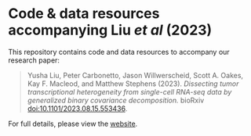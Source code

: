 # Code & data resources accompanying Liu *et al* (2023)

This repository contains code and data resources to accompany our research paper:

> Yusha Liu, Peter Carbonetto, Jason Willwerscheid, Scott A. Oakes, Kay F. Macleod, and Matthew Stephens (2023). 
> *Dissecting tumor transcriptional heterogeneity from single-cell RNA-seq data by generalized binary covariance decomposition.* bioRxiv
> [doi:10.1101/2023.08.15.553436][paper-link].

For full details, please view the [website][github-site].

[github-site]: https://stephenslab.github.io/gbcd-workflow
[paper-link]: https://doi.org/10.1101/2023.08.15.553436

